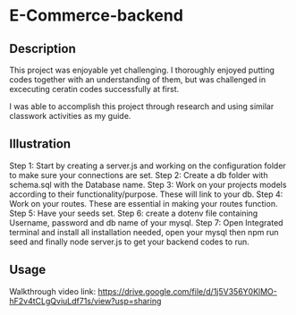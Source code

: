 # E-Commerce-backend

## Description
This project was enjoyable yet challenging. I thoroughly enjoyed putting codes together with an understanding of them, but was challenged in excecuting ceratin codes successfully at first.

I was able to accomplish this project through research and using similar classwork activities as my guide. 
## Illustration
Step 1: Start by creating a server.js and working on the configuration folder to make sure your connections are set.
Step 2: Create a db folder with schema.sql with the Database name.
Step 3: Work on your projects models according to their functionality/purpose. These will link to your db.
Step 4: Work on your routes. These are essential in making your routes function.
Step 5: Have your seeds set.
Step 6: create a dotenv file containing Username, password and db name of your mysql.
Step 7: Open Integrated terminal and install all installation needed, open your mysql then npm run seed and finally node server.js to get your backend codes to run.

## Usage

Walkthrough video link: https://drive.google.com/file/d/1j5V356Y0KlMO-hF2v4tCLgQviuLdf71s/view?usp=sharing